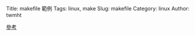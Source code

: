 Title: makefile 範例
Tags: linux, make
Slug: makefile
Category: linux
Author: twmht

[參考](http://maxubuntu.blogspot.tw/2010/02/makefile.html)

